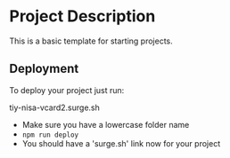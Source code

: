 # Project Description

This is a basic template for starting projects.

## Deployment

To deploy your project just run:

tiy-nisa-vcard2.surge.sh

- Make sure you have a lowercase folder name
- `npm run deploy`
- You should have a 'surge.sh' link now for your project
